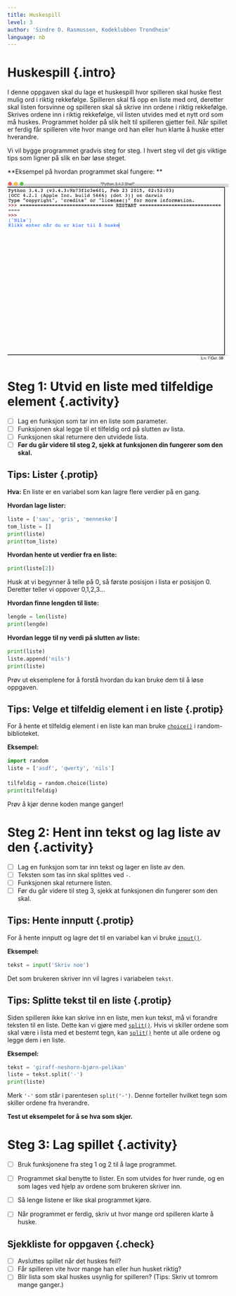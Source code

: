 ```yaml
---
title: Huskespill
level: 3
author: 'Sindre O. Rasmussen, Kodeklubben Trondheim'
language: nb
---
```


# Huskespill {.intro}
I denne oppgaven skal du lage et huskespill hvor spilleren skal huske flest mulig ord i riktig rekkefølge. Spilleren skal få opp en liste med ord, deretter skal listen forsvinne og spilleren skal så skrive inn ordene i riktig rekkefølge. Skrives ordene inn i riktig rekkefølge, vil listen utvides med et nytt ord som må huskes. Programmet holder på slik helt til spilleren gjetter feil. Når spillet er ferdig får spilleren vite hvor mange ord han eller hun klarte å huske etter hverandre.

Vi vil bygge programmet gradvis steg for steg. I hvert steg vil det gis viktige tips som ligner på slik en bør løse steget.

**Eksempel på hvordan programmet skal fungere: **

![Illustrasjon av et ferdig huskespill](memo.gif)


# Steg 1: Utvid en liste med tilfeldige element {.activity}
- [ ] Lag en funksjon som tar inn en liste som parameter.
- [ ] Funksjonen skal legge til et tilfeldig ord på slutten av lista.
- [ ] Funksjonen skal returnere den utvidede lista.
- [ ] **Før du går videre til steg 2, sjekk at funksjonen din fungerer som den skal.**

## Tips: Lister {.protip}
**Hva:** En liste er en variabel som kan lagre flere verdier på en gang.

**Hvordan lage lister:**
```python
liste = ['sau', 'gris', 'menneske']
tom_liste = []
print(liste)
print(tom_liste)
```
**Hvordan hente ut verdier fra en liste:**
```python
print(liste[2])
```
Husk at vi begynner å telle på 0, så første posisjon i lista er posisjon 0. Deretter teller vi oppover 0,1,2,3...

**Hvordan finne lengden til liste:**
```python
lengde = len(liste)
print(lengde)
```

**Hvordan legge til ny verdi på slutten av liste:**
```python
print(liste)
liste.append('nils')
print(liste)
```
Prøv ut eksemplene for å forstå hvordan du kan bruke dem til å løse oppgaven.

## Tips: Velge et tilfeldig element i en liste {.protip}
For å hente et tilfeldig element i en liste kan man bruke
[`choice()`](https://docs.python.org/3.4/library/random.html#random.choice)
i random-biblioteket.

**Eksempel:**
```python
import random
liste = ['asdf', 'qwerty', 'nils']

tilfeldig = random.choice(liste)
print(tilfeldig)
```
Prøv å kjør denne koden mange ganger!


# Steg 2: Hent inn tekst og lag liste av den {.activity}

- [ ] Lag en funksjon som tar inn tekst og lager en liste av den.
- [ ] Teksten som tas inn skal splittes ved `-`.
- [ ] Funksjonen skal returnere listen.
- [ ] Før du går videre til steg 3, sjekk at funksjonen din fungerer som den skal.

## Tips: Hente innputt {.protip}
For å hente innputt og lagre det til en variabel kan vi bruke [`input()`].

**Eksempel:**
```python
tekst = input('Skriv noe')
```
Det som brukeren skriver inn vil lagres i variabelen `tekst`.

[`input()`]: https://docs.python.org/3.4/library/functions.html#input

## Tips: Splitte tekst til en liste {.protip}
Siden spilleren ikke kan skrive inn en liste, men kun tekst, må vi forandre teksten til en liste. Dette kan vi gjøre med [`split()`]. Hvis vi skiller ordene som skal være i lista med et bestemt tegn, kan [`split()`] hente ut alle ordene og legge dem i en liste.

**Eksempel:**
```python
tekst = 'giraff-neshorn-bjørn-pelikan'
liste = tekst.split('-')
print(liste)
```
Merk `'-'` som står i parentesen `split('-')`. Denne forteller hvilket tegn som skiller ordene fra hverandre.

**Test ut eksempelet for å se hva som skjer.**

[`split()`]: https://docs.python.org/3/library/stdtypes.html#str.split


# Steg 3: Lag spillet {.activity}
- [ ] Bruk funksjonene fra steg 1 og 2 til å lage programmet.
- [ ] Programmet skal benytte to lister. En som utvides for hver runde, og en som lages ved hjelp av ordene som brukeren skriver inn.
- [ ] Så lenge listene er like skal programmet kjøre.
- [ ] Når programmet er ferdig, skriv ut hvor mange ord spilleren klarte å huske.


## Sjekkliste for oppgaven {.check}
- [ ] Avsluttes spillet når det huskes feil?
- [ ] Får spilleren vite hvor mange han eller hun husket riktig?
- [ ] Blir lista som skal huskes usynlig for spilleren? (Tips: Skriv ut tomrom mange ganger.)
